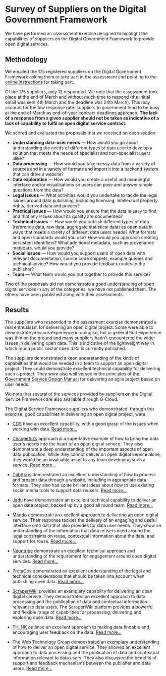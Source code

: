 # Survey of Suppliers on the Digital Government Framework

We have performed an assessment exercise designed to highlight the capabilities of suppliers on the Digital Government Framework to provide open digital services.

## Methodology

We emailed the 175 registered suppliers on the Digital Government Framework asking them to take part in the assessment and pointing to the [online instructions](http://theodi.org/assessment-of-suppliers-of-open-digital-services) for taking part.

Of the 175 suppliers, only 12 responded. We note that the assessment took place at the end of March and without much time to respond (the initial email was sent 4th March and the deadline was 24th March). This may account for the low response rate: suppliers to government tend to be busy at the end of March as end-of-year contract deadlines approach. **The lack of a response from a given supplier should not be taken as indicative of a lack of capability to fulfil an open digital service contract.**

We scored and evaluated the proposals that we received on each section:

 * **Understanding data-user needs** &mdash; How would you go about understanding the needs of different types of data user to develop a solution that meets the needs of specialist and non-specialist users alike?
  * **Data processing** &mdash; How would you take messy data from a variety of sources and in a variety of formats and import it into a backend system that can drive a website?
  * **Data exploration** &mdash; How would you create a useful and meaningful interface and/or visualisations so users can pose and answer simple questions from the data?
  * **Legal issues** &mdash; What activities would you undertake to tackle the legal issues around data publishing, including licensing, intellectual property rights, derived data and privacy?
  * **Practical issues** &mdash; How would you ensure that the data is easy to find, and that any issues about its quality are documented?
  * **Technical issues** &mdash; How would you publish different types of data (reference data, raw data, aggregate statistical data) as open data in ways that meets a variety of different data users needs? What formats and open standards would you use? How would you approach creating persistent identifiers? What additional metadata, such as provenance metadata, would you provide?
  * **Social issues** &mdash; How would you support users of open data with relevant documentation, source code snippets, example queries and technical advice? How would you provide feedback routes to the publisher?
  * **Team** &mdash; What team would you put together to provide this service?

Two of the proposals did not demonstrate a good understanding of open digital services in any of the categories; we have not published them. The others have been published along with their assessments.

## Results

The suppliers who responded to the assessment exercise demonstrated a real enthusiasm for delivering an open digital project. Some were able to demonstrate previous experience in doing so, but in general that experience was thin on the ground and many suppliers hadn't encountered the wider issues in delivering open data. This is indicative of the lightweight way in which much public sector open data is currently published.

The suppliers demonstrated a keen understanding of the kinds of capabilities that would be needed in a team to support an open digital project. They could demonstrate excellent technical capability for delivering such a project. They were also well versed in the principles of the [Government Service Design Manual](https://www.gov.uk/service-manual) for delivering an agile project based on user needs.

We note that several of the services provided by suppliers on the Digital Service Framework are also available through G-Cloud.

The Digital Service Framework suppliers who demonstrated, through this exercise, good capabilities in delivering an open digital project, were:

  * [CDS](dsf-assessment/cds-proposal.pdf) have an excellent capability, with a good grasp of the issues when working with data. [Read more...](dsf-assessment/cds-assessment.md)
  
  * [Changeful's](dsf-assessment/changeful-proposal.pdf) approach is a superlative example of how to bring the data user's needs into the heart of an open digital service. They also demonstrate a deep understanding of the important aspects of open data publication. While they cannot deliver an open digital service alone, they would be an invaluable asset to any team developing such a service. [Read more...](dsf-assessment/changeful-assessment.md)
  
  * [DabApps](dsf-assessment/dabapps-proposal.pdf) demonstrated an excellent understanding of how to process and present data through a website, including in appropriate data formats. They also had some brilliant ideas about how to use existing social media tools to support data reusers. [Read more...](dsf-assessment/dabapps-assessment.md)
  
  * [Jadu](dsf-assessment/jadu-proposal.pdf) have demonstrated an excellent technical capability to deliver an open data project, backed up by a good all round team. [Read more...](dsf-assessment/jadu-assessment.md)
  
  * [Mando](dsf-assessment/mando-proposal.pdf) demonstrate an excellent approach to delivering an open digital service. Their response tackles the delivery of an engaging and useful interface onto data that also provides for data user needs. They show an understanding of the information that data reusers need around the legal constraints on reuse, contextual information about the data, and support for reuse. [Read more...](dsf-assessment/mando-assessment.md)
  
  * [Neontribe](dsf-assessment/neontribe-proposal.pdf) demonstrate an excellent technical approach and understanding of the requirement for engagement around open digital services. [Read more...](dsf-assessment/neontribe-assessment.md)
  
  * [PretaGov](dsf-assessment/pretagov-proposal.pdf) demonstrated an excellent understanding of the legal and technical considerations that should be taken into account when publishing open data. [Read more...](dsf-assessment/pretagov-assessment.md)
  
  * [ScraperWiki](dsf-assessment/scraperwiki-proposal.pdf) provides an exemplary capability for delivering an open digital service. They demonstrated an excellent approach to data processing and the publication of data and contextual information relevant to data users. The ScraperWiki platform provides a powerful and flexible range of capabilities for processing, delivering and exploring open data. [Read more...](dsf-assessment/scraperwiki-assessment.md)
  
  * [TH_NK](dsf-assessment/th_nk-proposal.pdf) outlined an excellent approach to making data findable and encouraging user feedback on the data. [Read more...](dsf-assessment/th_nk-assessment.md)
  
  * The [Web Technology Group](dsf-assessment/wtg-proposal.pdf) demonstrated an exemplary understanding of how to deliver an open digital service. They showed an excellent approach to data processing and the publication of data and contextual information relevant to data users. They also discussed the benefits of support and feedback mechanisms between the publisher and data users. [Read more...](dsf-assessment/wtg-assessment.md)
